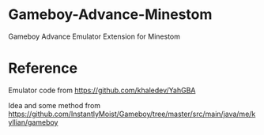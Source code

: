 # Gameboy-Advance-Minestom
Gameboy Advance Emulator Extension for Minestom

# Reference
Emulator code from
https://github.com/khaledev/YahGBA



Idea and some method from
https://github.com/InstantlyMoist/Gameboy/tree/master/src/main/java/me/kyllian/gameboy
